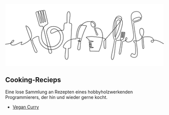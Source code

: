 ![Crazy Cooking](img/crazy-cooking-banner.jpg)

## Cooking-Recieps

Eine lose Sammlung an Rezepten eines hobbyholzwerkenden Programmierers, der hin und wieder gerne kocht.

* [Vegan Curry](https://github.com/phranck/Cooking-Recieps/blob/main/Vegan-Curry.md)